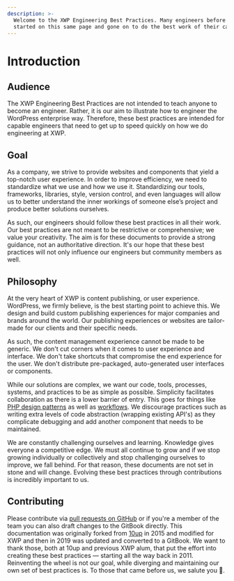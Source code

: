 ```yaml
---
description: >-
  Welcome to the XWP Engineering Best Practices. Many engineers before you have
  started on this same page and gone on to do the best work of their careers.
---
```


# Introduction

## Audience

 The XWP Engineering Best Practices are not intended to teach anyone to become an engineer. Rather, it is our aim to illustrate how to engineer the WordPress enterprise way. Therefore, these best practices are intended for capable engineers that need to get up to speed quickly on how we do engineering at XWP.

## Goal

As a company, we strive to provide websites and components that yield a top-notch user experience. In order to improve efficiency, we need to standardize what we use and how we use it. Standardizing our tools, frameworks, libraries, style, version control, and even languages will allow us to better understand the inner workings of someone else’s project and produce better solutions ourselves.

As such, our engineers should follow these best practices in all their work. Our best practices are not meant to be restrictive or comprehensive; we value your creativity. The aim is for these documents to provide a strong guidance, not an authoritative direction. It's our hope that these best practices will not only influence our engineers but community members as well.

## Philosophy

At the very heart of XWP is content publishing, or user experience. WordPress, we firmly believe, is the best starting point to achieve this. We design and build custom publishing experiences for major companies and brands around the world. Our publishing experiences or websites are tailor-made for our clients and their specific needs.

As such, the content management experience cannot be made to be generic. We don't cut corners when it comes to user experience and interface. We don't take shortcuts that compromise the end experience for the user. We don't distribute pre-packaged, auto-generated user interfaces or components.

While our solutions are complex, we want our code, tools, processes, systems, and practices to be as simple as possible. Simplicity facilitates collaboration as there is a lower barrier of entry. This goes for things like [PHP design patterns](languages/php.md#design-patterns) as well as [workflows](workflows/). We discourage practices such as writing extra levels of code abstraction \(wrapping existing API's\) as they complicate debugging and add another component that needs to be maintained.

We are constantly challenging ourselves and learning. Knowledge gives everyone a competitive edge. We must all continue to grow and if we stop growing individually or collectively and stop challenging ourselves to improve, we fall behind. For that reason, these documents are not set in stone and will change. Evolving these best practices through contributions is incredibly important to us.

## Contributing

Please contribute via [pull requests on GitHub](https://github.com/xwp/engineering-best-practices) or if you're a member of the team you can also draft changes to the GitBook directly. This documentation was originally forked from [10up](https://github.com/10up/Engineering-Best-Practices) in 2015 and modified for XWP and then in 2019 was updated and converted to a GitBook. We want to thank those, both at 10up and previous XWP alum, that put the effort into creating these best practices — starting all the way back in 2011. Reinventing the wheel is not our goal, while diverging and maintaining our own set of best practices is. To those that came before us, we salute you 🖖.


